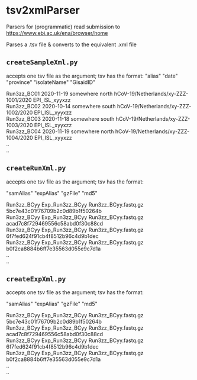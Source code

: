 # tsv2xmlParser

Parsers for (programmatic) read submission to https://www.ebi.ac.uk/ena/browser/home

Parses a .tsv file & converts to the equivalent .xml file

## `createSampleXml.py`

accepts one tsv file as the argument; tsv has the format:
  "alias"    "date"    "province"    "isolateName"    "GisaidID"

  Run3zz_BC01    2020-11-19    somewhere north    hCoV-19/Netherlands/xy-ZZZ-1001/2020    EPI_ISL_xyyxzz  
  Run3zz_BC02    2020-10-14    somewhere south    hCoV-19/Netherlands/xy-ZZZ-1002/2020    EPI_ISL_xyyxzz  
  Run3zz_BC03    2020-11-18    somewhere south    hCoV-19/Netherlands/xy-ZZZ-1003/2020    EPI_ISL_xyyxzz  
  Run3zz_BC04    2020-11-19    somewhere north    hCoV-19/Netherlands/xy-ZZZ-1004/2020    EPI_ISL_xyyxzz  
  ..  
  ..  

## `createRunXml.py`
accepts one tsv file as the argument; tsv has the format:

  "samAlias"    "expAlias"    "gzFile"    "md5"

  Run3zz_BCyy    Exp_Run3zz_BCyy    Run3zz_BCyy.fastq.gz    5bc7e43c01f76709b2c0d89b1f50264b  
  Run3zz_BCyy    Exp_Run3zz_BCyy    Run3zz_BCyy.fastq.gz    acad7c8f729469556c58abd0f30c88cd  
  Run3zz_BCyy    Exp_Run3zz_BCyy    Run3zz_BCyy.fastq.gz    6f7fed624f91cb4f8512b96c4d9b1dec  
  Run3zz_BCyy    Exp_Run3zz_BCyy    Run3zz_BCyy.fastq.gz    b0f2ca8884b6ff7e35563d055e9c7d1a  
  ..  
  ..  

## `createExpXml.py`
accepts one tsv file as the argument; tsv has the format:

  "samAlias"    "expAlias"    "gzFile"    "md5"

  Run3zz_BCyy    Exp_Run3zz_BCyy    Run3zz_BCyy.fastq.gz    5bc7e43c01f76709b2c0d89b1f50264b  
  Run3zz_BCyy    Exp_Run3zz_BCyy    Run3zz_BCyy.fastq.gz    acad7c8f729469556c58abd0f30c88cd  
  Run3zz_BCyy    Exp_Run3zz_BCyy    Run3zz_BCyy.fastq.gz    6f7fed624f91cb4f8512b96c4d9b1dec  
  Run3zz_BCyy    Exp_Run3zz_BCyy    Run3zz_BCyy.fastq.gz    b0f2ca8884b6ff7e35563d055e9c7d1a  
  ..  
  ..  
